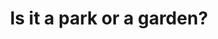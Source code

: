 ---
id: "06"
title: "Is it a park or a garden?"
image: "grass-and-green"
excerpt: "Help volunteers on OpenStreetMap clean the classes of map entities by suggesting likely classes to the volunteers. The focus is to clean the green entities on the map. The classes of green entities can be grass, garden, park, meadow, forest, etc."
technologies: "Associative classification, Web technologies (Node.js, Javascript)"
datasets: "Green entities on OpenStreetMap"
approach: "Develop a web application to suggest volunteers likely classes of the entities, according to the contructed associative classification. If the volunteers agree with the recommendation, the entity is updated with the suggested class."
partners: "Ahmed Loai Ali"
references: "A_Graph_based_Approach_to_Topic_Clustering_of_Tourist_Attraction_Reviews"
---